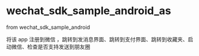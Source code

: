 # wechat_sdk_sample_android_as
from wechat_sdk_sample_android

将该 app 注册到微信 ，跳转到发消息界面、跳转到支付界面、跳转到收藏夹、启动微信、检查是否支持发送到朋友圈
